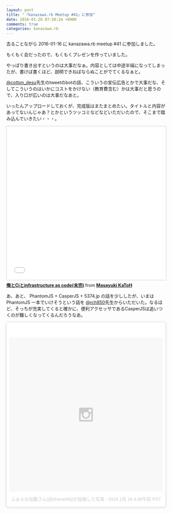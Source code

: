 ```yaml
---
layout: post
title: "『kanazawa.rb Meetup #41』に参加"
date: 2016-01-26 07:50:24 +0900
comments: true
categories: kanazawa.rb
---
```


去ることながら 2016-01-16 に kanazawa.rb meetup #41 に参加しました。

もくもく会だったので、もくもくプレゼンを作っていました。

やっぱり書き出すというのは大事だなぁ。内容としては中途半端になってしまったが、書けば書くほど、説明できねばならぬことがでてくるなぁと。

[@cotton_desu](https://twitter.com/cotton_desu)先生のtweetのbotの話、こういうの宣伝広告とかで大事だな、そしてこういうのはいかにコストをかけない（教育費含む）かは大事だと思うので、入り口が広いのは大事だなあと。

いったんアップロードしておくが、完成版はまたまとめたい。タイトルと内容があってないんじゃあ？とかというツッコミなどなどいただいたので、そこまで踏み込んでいきたい・・・。

<iframe src="//www.slideshare.net/slideshow/embed_code/key/rMWCGxtugSBflL" width="595" height="485" frameborder="0" marginwidth="0" marginheight="0" scrolling="no" style="border:1px solid #CCC; border-width:1px; margin-bottom:5px; max-width: 100%;" allowfullscreen> </iframe> <div style="margin-bottom:5px"> <strong> <a href="//www.slideshare.net/pharaohkj/ciinfrastructure-as-code" title="俺とCiとinfrastructure as code(未完)" target="_blank">俺とCiとinfrastructure as code(未完)</a> </strong> from <strong><a href="//www.slideshare.net/pharaohkj" target="_blank">Masayuki KaToH</a></strong> </div>

あ、あと、 PhantomJS + CasperJS + 5374.jp の話を少ししたが、いまは PhantomJS 一本でいけそうという話を [@rch850](https://twitter.com/rch850)先生からいただいた。なるほど、そっちが充実してくると確かに、便利アクセッサであるCasperJSは追いつくのが難しくなってくるんだろうなあ。

<blockquote class="instagram-media" data-instgrm-version="6" style=" background:#FFF; border:0; border-radius:3px; box-shadow:0 0 1px 0 rgba(0,0,0,0.5),0 1px 10px 0 rgba(0,0,0,0.15); margin: 1px; max-width:658px; padding:0; width:99.375%; width:-webkit-calc(100% - 2px); width:calc(100% - 2px);"><div style="padding:8px;"> <div style=" background:#F8F8F8; line-height:0; margin-top:40px; padding:50.0% 0; text-align:center; width:100%;"> <div style=" background:url(data:image/png;base64,iVBORw0KGgoAAAANSUhEUgAAACwAAAAsCAMAAAApWqozAAAAGFBMVEUiIiI9PT0eHh4gIB4hIBkcHBwcHBwcHBydr+JQAAAACHRSTlMABA4YHyQsM5jtaMwAAADfSURBVDjL7ZVBEgMhCAQBAf//42xcNbpAqakcM0ftUmFAAIBE81IqBJdS3lS6zs3bIpB9WED3YYXFPmHRfT8sgyrCP1x8uEUxLMzNWElFOYCV6mHWWwMzdPEKHlhLw7NWJqkHc4uIZphavDzA2JPzUDsBZziNae2S6owH8xPmX8G7zzgKEOPUoYHvGz1TBCxMkd3kwNVbU0gKHkx+iZILf77IofhrY1nYFnB/lQPb79drWOyJVa/DAvg9B/rLB4cC+Nqgdz/TvBbBnr6GBReqn/nRmDgaQEej7WhonozjF+Y2I/fZou/qAAAAAElFTkSuQmCC); display:block; height:44px; margin:0 auto -44px; position:relative; top:-22px; width:44px;"></div></div><p style=" color:#c9c8cd; font-family:Arial,sans-serif; font-size:14px; line-height:17px; margin-bottom:0; margin-top:8px; overflow:hidden; padding:8px 0 7px; text-align:center; text-overflow:ellipsis; white-space:nowrap;"><a href="https://www.instagram.com/p/BAmbu2Ikz4N/" style=" color:#c9c8cd; font-family:Arial,sans-serif; font-size:14px; font-style:normal; font-weight:normal; line-height:17px; text-decoration:none;" target="_blank">ふぁらお加藤さん(@pharaohkj)が投稿した写真</a> - <time style=" font-family:Arial,sans-serif; font-size:14px; line-height:17px;" datetime="2016-01-16T12:49:43+00:00">2016 1月 16 4:49午前 PST</time></p></div></blockquote> <script async defer src="//platform.instagram.com/en_US/embeds.js"></script>
